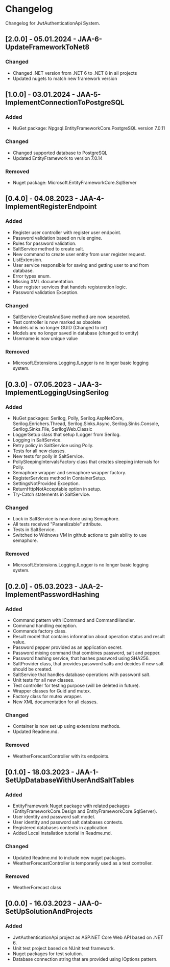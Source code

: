 # Changelog

Changelog for JwtAuthenticationApi System. 

## [2.0.0] - 05.01.2024 - JAA-6-UpdateFrameworkToNet8

### Changed
- Changed .NET version from .NET 6 to .NET 8 in all projects
- Updated nugets to match new framework version


## [1.0.0] - 03.01.2024 - JAA-5-ImplementConnectionToPostgreSQL

### Added
- NuGet package: Npgsql.EntityFrameworkCore.PostgreSQL version 7.0.11

### Changed
- Changed supported database to PostgreSQL
- Updated EntityFramework to version 7.0.14 

### Removed
- Nuget package: Microsoft.EntityFrameworkCore.SqlServer

## [0.4.0] - 04.08.2023 - JAA-4-ImplementRegisterEndpoint 

### Added
- Register user controller with register user endpoint.
- Password validation based on rule engine.
- Rules for password validation.
- SaltService method to create salt.
- New command to create user entity from user register request.
- ListExtension.
- User service responsible for saving and getting user to and from database.
- Error types enum.
- Missing XML documentation.
- User register services that handels registeration logic.
- Password validation Exception.

### Changed
- SaltService CreateAndSave method are now separeted.
- Test controller is now marked as obsolete
- Models id is no longer GUID (Changed to int)
- Models are no longer saved in database (changed to entity)
- Username is now unique value


### Removed
- Microsoft.Extensions.Logging.ILogger is no longer basic logging system.

## [0.3.0] - 07.05.2023 - JAA-3-ImplementLoggingUsingSerilog

### Added
- NuGet packages: Serilog, Polly, Serilog.AspNetCore, Serilog.Enrichers.Thread, Serilog.Sinks.Async, Serilog.Sinks.Console, 
Serilog.Sinks.File, SerilogWeb.Classic
- LoggerSetup class that setup ILogger from Serilog.
- Logging in SaltService.
- Retry policy in SaltService using Polly.
- Tests for all new classes.
- New tests for polly in SaltService.
- PollySleepingIntervalsFactory class that creates sleeping intervals for Polly.
- Semaphore wrapper and semaphore wrapper factory.
- RegisterServices method in ContainerSetup.
- SettingsNotProvided Exception.
- ReturnHttpNotAcceptable option in setup.
- Try-Catch statements in SaltService. 

### Changed
- Lock in SaltService is now done using Semaphore.
- All tests received "Pararelizable" attribute.
- Tests in SaltService.
- Switched to Widnows VM in github actions to gain ability to use semaphore.

### Removed
- Microsoft.Extensions.Logging.ILogger is no longer basic logging system.

## [0.2.0] - 05.03.2023 - JAA-2-ImplementPasswordHashing

### Added
- Command pattern with ICommand<T> and CommandHandler.
- Command handling exception.
- Commands factory class.
- Result model that contains information about operation status and result value.
- Password pepper provided as an application secret.
- Password mixing command that combines password, salt and pepper.
- Password hashing service, that hashes password using SHA256.
- SaltProvider class, that provides password salts and decides if new salt should be created.
- SaltService that handles database operations with password salt.
- Unit tests for all new classes.
- Test controller for testing purpose (will be deleted in future).
- Wrapper classes for Guid and mutex.
- Factory class for mutex wrapper.
- New XML documentation for all classes.

### Changed
- Container is now set up using extensions methods.
- Updated Readme.md.

### Removed
- WeatherForecastController with its endpoints.

## [0.1.0] - 18.03.2023 - JAA-1-SetUpDatabaseWithUserAndSaltTables

### Added
- EntityFramework Nuget package with related packages (EntityFrameworkCore.Design and EntityFrameworkCore.SqlServer).
- User identity and password salt model.
- User identity and password salt databases contexts.
- Registered databases contexts in application.
- Added Local installation tutorial in Readme.md.

### Changed
- Updated Readme.md to include new nuget packages.
- WeatherForecastController is temporarily used as a test controller.

### Removed
- WeatherForecast class

## [0.0.0] - 16.03.2023 - JAA-0-SetUpSolutionAndProjects

### Added
- JwtAuthenticationApi project as ASP.NET Core Web API based on .NET 6.
- Unit test project based on NUnit test framework.
- Nuget packages for test solution.
- Database connection string that are provided using IOptions pattern.